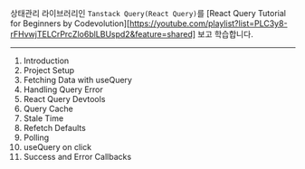 상태관리 라이브러리인 `Tanstack Query(React Query)`를 [React Query Tutorial for Beginners by Codevolution][https://youtube.com/playlist?list=PLC3y8-rFHvwjTELCrPrcZlo6blLBUspd2&feature=shared] 보고 학습합니다.

---

1. Introduction
2. Project Setup
3. Fetching Data with useQuery
4. Handling Query Error
5. React Query Devtools
6. Query Cache
7. Stale Time
8. Refetch Defaults
9. Polling
10. useQuery on click
11. Success and Error Callbacks
